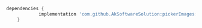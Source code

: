 

```build.gradle
dependencies {
	        implementation 'com.github.AkSoftwareSolution:pickerImages:1.1.0'
	}
```



